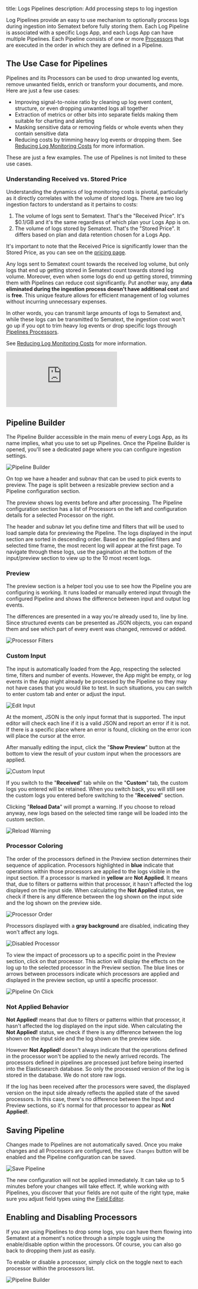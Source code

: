 title: Logs Pipelines
description: Add processing steps to log ingestion

Log Pipelines provide an easy to use mechanism to optionally process logs during ingestion into Sematext before fully storing them.  Each Log Pipeline is associated with a specific Logs App, and each Logs App can have multiple Pipelines.  Each Pipeline consists of one or more [Processors](../logs/processors-overview) that are executed in the order in which they are defined in a Pipeline.

## The Use Case for Pipelines

Pipelines and its Processors can be used to drop unwanted log events, remove unwanted fields, enrich or transform your documents, and more.  Here are just a few use cases:

- Improving signal-to-noise ratio by cleaning up log event content, structure, or even dropping unwanted logs all together
- Extraction of metrics or other bits into separate fields making them suitable for charting and alerting
- Masking sensitive data or removing fields or whole events when they contain sensitive data
- Reducing costs by trimming heavy log events or dropping them.  See [Reducing Log Monitoring Costs](../logs/reduce-costs-with-pipelines) for more information.

These are just a few examples.  The use of Pipelines is not limited to these use cases.

### Understanding Received vs. Stored Price

Understanding the dynamics of log monitoring costs is pivotal, particularly as it directly correlates with the volume of stored logs. There are two log ingestion factors to understand as it pertains to costs:

1. The volume of logs sent to Sematext.  That's the "Received Price".  It's $0.1/GB and it's the same regardless of which plan your Logs App is on.
2. The volume of logs stored by Sematext.  That's the "Stored Price".  It differs based on plan and data retention chosen for a Logs App.

It's important to note that the Received Price is significantly lower than the Stored Price, as you can see on the [pricing page](https://sematext.com/pricing/#logs).

Any logs sent to Sematext count towards the received log volume, but only logs that end up getting stored in Sematext count towards stored log volume.  Moreover, even when some logs do end up getting stored, trimming them with Pipelines can reduce cost significantly. Put another way, any **data eliminated during the ingestion process doesn’t have additional cost** and is **free**. This unique feature allows for efficient management of log volumes without incurring unnecessary expenses.

In other words, you can transmit large amounts of logs to Sematext and, while these logs can be transmitted to Sematext, the ingestion cost won't go up if you opt to trim heavy log events or drop specific logs through [Pipelines Processors](../logs/processors-overview).

See [Reducing Log Monitoring Costs](../logs/reduce-costs-with-pipelines) for more information.

<div class="video_container">
<iframe src="https://www.youtube.com/embed/DTX33iA7iDY" 
frameborder="0" allow="autoplay; encrypted-media" 
allowfullscreen class="video"></iframe>
</div>


## Pipeline Builder

The Pipeline Builder accessible in the main menu of every Logs App, as its name implies, what you use to set up Pipelines.  Once the Pipeline Builder is opened, you'll see a dedicated page where you can configure ingestion settings.

![Pipeline Builder](../images/logs/pipelines/pipeline-builder-saved.png)

On top we have a header and subnav that can be used to pick events to preview. The page is split between a resizable preview section and a Pipeline configuration section.

The preview shows log events before and after processing. The Pipeline configuration section has a list of Processors on the left and configuration details for a selected Processor on the right.

The header and subnav let you define time and filters that will be used to load sample data for previewing the Pipeline. The logs displayed in the input section are sorted in descending order. Based on the applied filters and selected time frame, the most recent log will appear at the first page. To navigate through these logs, use the pagination at the bottom of the input/preview section to view up to the 10 most recent logs.

### Preview

The preview section is a helper tool you use to see how the Pipeline you are configuring is working. It runs loaded or manually entered input through the configured Pipeline and shows the difference between input and output log events.

The differences are presented in a way you're already used to, line by line. Since structured events can be presented as JSON objects, you can expand them and see which part of every event was changed, removed or added.

![Processor Filters](../images/logs/pipelines/pipeline-preview.png)

### Custom Input

The input is automatically loaded from the App, respecting the selected time, filters and number of events. However, the App might be empty, or log events in the App might already be processed by the Pipeline so they may not have cases that you would like to test. In such situations, you can switch to enter custom tab and enter or adjust the input.

![Edit Input](../images/logs/pipelines/edit-input.png)

At the moment, JSON is the only input format that is supported. The input editor will check each line if it is a valid JSON and report an error if it is not. If there is a specific place where an error is found, clicking on the error icon will place the cursor at the error.

After manually editing the input, click the "**Show Preview**" button at the bottom to view the result of your custom input when the processors are applied.

![Custom Input](../images/logs/pipelines/custom-input.gif)

If you switch to the "**Received**" tab while on the "**Custom**" tab, the custom logs you entered will be retained. When you switch back, you will still see the custom logs you entered before switching to the "**Received**" section.

Clicking "**Reload Data**" will prompt a warning. If you choose to reload anyway, new logs based on the selected time range will be loaded into the custom section.

![Reload Warning](../images/logs/pipelines/reload-warning.png)

### Processor Coloring

The order of the processors defined in the Preview section determines their sequence of application. Processors highlighted in **blue** indicate that operations within those processors are applied to the logs visible in the input section. If a processor is marked in **yellow** are **Not Applied**. It means that, due to filters or patterns within that processor, it hasn't affected the log displayed on the input side. When calculating the **Not Applied** status, we check if there is any difference between the log shown on the input side and the log shown on the preview side.

![Processor Order](../images/logs/pipelines/processor-order.png)

Processors displayed with a **gray background** are disabled, indicating they won't affect any logs.

![Disabled Processor](../images/logs/pipelines/disabled-processor.png)


To view the impact of processors up to a specific point in the Preview section, click on that processor. This action will display the effects on the log up to the selected processor in the Preview section. The blue lines or arrows between processors indicate which processors are applied and displayed in the preview section, up until a specific processor.

![Pipeline On Click](../images/logs/pipelines/processor-on-click.png)

### Not Applied Behavior

**Not Applied!** means that due to filters or patterns within that processor, it hasn't affected the log displayed on the input side. When calculating the **Not Applied!** status, we check if there is any difference between the log shown on the input side and the log shown on the preview side.
 
However **Not Applied!** doesn't always indicate that the operations defined in the processor won't be applied to the newly arrived records. The processors defined in pipelines are processed just before being inserted into the Elasticsearch database. So only the processed version of the log is stored in the database. We do not store raw logs.

If the log has been received after the processors were saved, the displayed version on the input side already reflects the applied state of the saved processors. In this case, there's no difference between the Input and Preview sections, so it's normal for that processor to appear as **Not Applied!**.


## Saving Pipeline
Changes made to Pipelines are not automatically saved. Once you make changes and all Processors are configured, the `Save Changes` button will be enabled and the Pipeline configuration can be saved.

![Save Pipeline](../images/logs/pipelines/save-pipeline.png)

The new configuration will not be applied immediately. It can take up to 5 minutes before your changes will take effect. If, while working with Pipelines, you discover that your fields are not quite of the right type, make sure you adjust field types using the [Field Editor](./fields/#field-editor).

## Enabling and Disabling Processors

If you are using Pipelines to drop some logs, you can have them flowing into Sematext at a moment's notice through a simple toggle using the enable/disable option within the processors.  Of course, you can also go back to dropping them just as easily.

To enable or disable a processor, simply click on the toggle next to each processor within the processors list.

![Pipeline Builder](../images/logs/pipelines/enable-disable-processors.gif)
